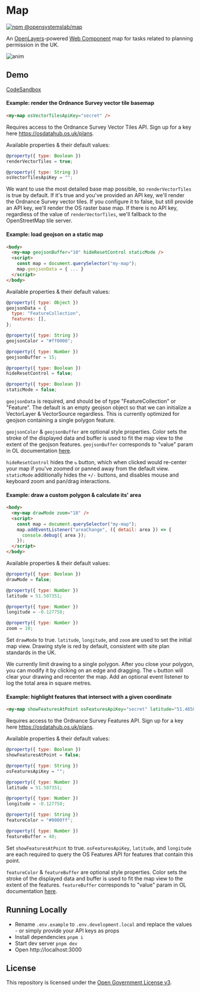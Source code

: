 # Map

[![npm @opensystemslab/map](https://img.shields.io/npm/v/@opensystemslab/map?style=flat-square)](http://npm.im/@opensystemslab/map)

An [OpenLayers](https://openlayers.org/)-powered [Web Component](https://developer.mozilla.org/en-US/docs/Web/Web_Components) map for tasks related to planning permission in the UK.

![anim](https://user-images.githubusercontent.com/601961/128994212-11ffa793-5db4-4cac-a616-a2f949fe9360.gif)

## Demo

[CodeSandbox](https://codesandbox.io/s/confident-benz-rr0s9?file=/index.html)

#### Example: render the Ordnance Survey vector tile basemap

```html
<my-map osVectorTilesApiKey="secret" />
```

Requires access to the Ordnance Survey Vector Tiles API. Sign up for a key here https://osdatahub.os.uk/plans.

Available properties & their default values:
```js
@property({ type: Boolean })
renderVectorTiles = true;

@property({ type: String })
osVectorTilesApiKey = "";
```

We want to use the most detailed base map possible, so `renderVectorTiles` is true by default. If it's true and you've provided an API key, we'll render the Ordnance Survey vector tiles. If you configure it to false, but still provide an API key, we'll render the OS raster base map. If there is no API key, regardless of the value of `renderVectorTiles`, we'll fallback to the OpenStreetMap tile server.

#### Example: load geojson on a static map

```html
<body>
  <my-map geojsonBuffer="10" hideResetControl staticMode />
  <script>
    const map = document.querySelector("my-map");
    map.geojsonData = { ... }
  </script>
</body>
```

Available properties & their default values:
```js
@property({ type: Object })
geojsonData = {
  type: "FeatureCollection",
  features: [],
};

@property({ type: String })
geojsonColor = "#ff0000";

@property({ type: Number })
geojsonBuffer = 15;

@property({ type: Boolean })
hideResetControl = false;

@property({ type: Boolean })
staticMode = false;
```

`geojsonData` is required, and should be of type "FeatureCollection" or "Feature". The default is an empty geojson object so that we can initialize a VectorLayer & VectorSource regardless. This is currently optimized for geojson containing a single polygon feature.

`geojsonColor` & `geojsonBuffer` are optional style properties. Color sets the stroke of the displayed data and buffer is used to fit the map view to the extent of the geojson features. `geojsonBuffer` corresponds to "value" param in OL documentation [here](https://openlayers.org/en/latest/apidoc/module-ol_extent.html).

`hideResetControl` hides the `↻` button, which when clicked would re-center your map if you've zoomed or panned away from the default view. `staticMode` additionally hides the `+/-` buttons, and disables mouse and keyboard zoom and pan/drag interactions.

#### Example: draw a custom polygon & calculate its' area

```html
<body>
  <my-map drawMode zoom="18" />
  <script>
    const map = document.querySelector("my-map");
    map.addEventListener("areaChange", ({ detail: area }) => {
      console.debug({ area });
    });
  </script>
</body>
```

Available properties & their default values:
```js
@property({ type: Boolean })
drawMode = false;

@property({ type: Number })
latitude = 51.507351;

@property({ type: Number })
longitude = -0.127758;

@property({ type: Number })
zoom = 10;
```

Set `drawMode` to true. `latitude`, `longitude`, and `zoom` are used to set the initial map view. Drawing style is red by default, consistent with site plan standards in the UK.

We currently limit drawing to a single polygon. After you close your polygon, you can modify it by clicking on an edge and dragging. The `↻` button will clear your drawing and recenter the map. Add an optional event listener to log the total area in square metres.

#### Example: highlight features that intersect with a given coordinate

```html
<my-map showFeaturesAtPoint osFeaturesApiKey="secret" latitude="51.4858363" longitude="-0.0761246" featureColor="#8a2be2" />
```

Requires access to the Ordnance Survey Features API. Sign up for a key here https://osdatahub.os.uk/plans. 

Available properties & their default values:
```js
@property({ type: Boolean })
showFeaturesAtPoint = false;

@property({ type: String })
osFeaturesApiKey = "";

@property({ type: Number })
latitude = 51.507351;

@property({ type: Number })
longitude = -0.127758;

@property({ type: String })
featureColor = "#0000ff";

@property({ type: Number })
featureBuffer = 40;
```

Set `showFeaturesAtPoint` to true. `osFeaturesApiKey`, `latitude`, and `longitude` are each required to query the OS Features API for features that contain this point.

`featureColor` & `featureBuffer` are optional style properties. Color sets the stroke of the displayed data and buffer is used to fit the map view to the extent of the features. `featureBuffer` corresponds to "value" param in OL documentation [here](https://openlayers.org/en/latest/apidoc/module-ol_extent.html).

## Running Locally

- Rename `.env.example` to `.env.development.local` and replace the values - or simply provide your API keys as props
- Install dependencies `pnpm i`
- Start dev server `pnpm dev`
- Open http://localhost:3000

## License

This repository is licensed under the [Open Government License v3](http://www.nationalarchives.gov.uk/doc/open-government-licence/version/3/).
